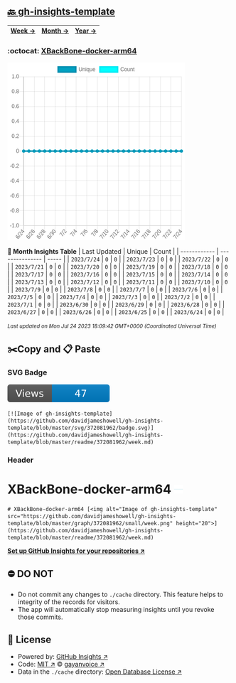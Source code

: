 ## [🔙 gh-insights-template](https://github.com/davidjameshowell/gh-insights-template)
| [**Week →**](https://github.com/davidjameshowell/gh-insights-template/blob/master/readme/372081962/week.md) | [**Month →**](https://github.com/davidjameshowell/gh-insights-template/blob/master/readme/372081962/month.md) | [**Year →**](https://github.com/davidjameshowell/gh-insights-template/blob/master/readme/372081962/year.md) |
 | ------------ | --------------- | ----- |

### :octocat: [XBackBone-docker-arm64](https://github.com/davidjameshowell/XBackBone-docker-arm64)
![Image of gh-insights-template](https://github.com/davidjameshowell/gh-insights-template/blob/master/graph/372081962/large/month.png)

**:calendar: Month Insights Table**
| Last Updated | Unique | Count |
 | ------------ | --------------- | ----- |
 | `2023/7/24` |  `0` | `0` |
 | `2023/7/23` |  `0` | `0` |
 | `2023/7/22` |  `0` | `0` |
 | `2023/7/21` |  `0` | `0` |
 | `2023/7/20` |  `0` | `0` |
 | `2023/7/19` |  `0` | `0` |
 | `2023/7/18` |  `0` | `0` |
 | `2023/7/17` |  `0` | `0` |
 | `2023/7/16` |  `0` | `0` |
 | `2023/7/15` |  `0` | `0` |
 | `2023/7/14` |  `0` | `0` |
 | `2023/7/13` |  `0` | `0` |
 | `2023/7/12` |  `0` | `0` |
 | `2023/7/11` |  `0` | `0` |
 | `2023/7/10` |  `0` | `0` |
 | `2023/7/9` |  `0` | `0` |
 | `2023/7/8` |  `0` | `0` |
 | `2023/7/7` |  `0` | `0` |
 | `2023/7/6` |  `0` | `0` |
 | `2023/7/5` |  `0` | `0` |
 | `2023/7/4` |  `0` | `0` |
 | `2023/7/3` |  `0` | `0` |
 | `2023/7/2` |  `0` | `0` |
 | `2023/7/1` |  `0` | `0` |
 | `2023/6/30` |  `0` | `0` |
 | `2023/6/29` |  `0` | `0` |
 | `2023/6/28` |  `0` | `0` |
 | `2023/6/27` |  `0` | `0` |
 | `2023/6/26` |  `0` | `0` |
 | `2023/6/25` |  `0` | `0` |
 | `2023/6/24` |  `0` | `0` |

<small><i>Last updated on Mon Jul 24 2023 18:09:42 GMT+0000 (Coordinated Universal Time)</i></small>

## ✂️Copy and 📋 Paste
### SVG Badge
[![Image of gh-insights-template](https://github.com/davidjameshowell/gh-insights-template/blob/master/svg/372081962/badge.svg)](https://github.com/davidjameshowell/gh-insights-template/blob/master/readme/372081962/week.md)
```readme
[![Image of gh-insights-template](https://github.com/davidjameshowell/gh-insights-template/blob/master/svg/372081962/badge.svg)](https://github.com/davidjameshowell/gh-insights-template/blob/master/readme/372081962/week.md)
```
### Header
# XBackBone-docker-arm64 [<img alt="Image of gh-insights-template" src="https://github.com/davidjameshowell/gh-insights-template/blob/master/graph/372081962/small/week.png" height="20">](https://github.com/davidjameshowell/gh-insights-template/blob/master/readme/372081962/week.md)
```readme
# XBackBone-docker-arm64 [<img alt="Image of gh-insights-template" src="https://github.com/davidjameshowell/gh-insights-template/blob/master/graph/372081962/small/week.png" height="20">](https://github.com/davidjameshowell/gh-insights-template/blob/master/readme/372081962/week.md)
```
[**Set up GitHub Insights for your repositories ↗️**](https://github.com/gayanvoice/github-insights)
## ⛔ DO NOT
- Do not commit any changes to `./cache` directory. This feature helps to integrity of the records for visitors.
- The app will automatically stop measuring insights until you revoke those commits.
## 📄 License
- Powered by: [GitHub Insights ↗️](https://github.com/gayanvoice/github-insights)
- Code: [MIT ↗️](./LICENSE) © [gayanvoice ↗️](https://github.com/gayanvoice)
- Data in the `./cache` directory: [Open Database License ↗️](https://opendatacommons.org/licenses/odbl/1-0/)
